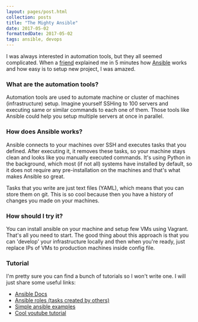 ```yaml
---
layout: pages/post.html
collection: posts
title: "The Mighty Ansible"
date: 2017-05-02
formattedDate: 2017-05-02
tags: ansible, devops
---
```

I was always interested in automation tools, but they all seemed complicated. When a [friend](https://www.hcg.ninja/) explained me in 5 minutes how [Ansible](https://www.ansible.com/) works and how easy is to setup new project, I was amazed.

### What are the automation tools?
Automation tools are used to automate machine or cluster of machines (infrastructure) setup. Imagine yourself SSHing to 100 servers and executing same or similar commands to each one of them. Those tools like Ansible could help you setup multiple servers at once in parallel.

### How does Ansible works?
Ansible connects to your machines over SSH and executes tasks that you defined. After executing it, it removes these tasks, so your machine stays clean and looks like you manually executed commands. It's using Python in the background, which most (if not all) systems have installed by default, so it does not require any pre-installation on the machines and that's what makes Ansible so great.

Tasks that you write are just text files (YAML), which means that you can store them on git. This is so cool because then you have a history of changes you made on your machines.

### How should I try it?
You can install ansible on your machine and setup few VMs using Vagrant. That's all you need to start. The good thing about this approach is that you can 'develop' your infrastructure locally and then when you're ready, just replace IPs of VMs to production machines inside config file.

### Tutorial
I'm pretty sure you can find a bunch of tutorials so I won't write one. I will just share some useful links:

- [Ansible Docs](http://docs.ansible.com/ansible/intro.html)
- [Ansible roles (tasks created by others)](https://galaxy.ansible.com/explore#/)
- [Simple ansible examples](https://github.com/ansible/ansible-examples)
- [Cool youtube tutorial](https://www.youtube.com/watch?v=tNCDsnQvbHI)
